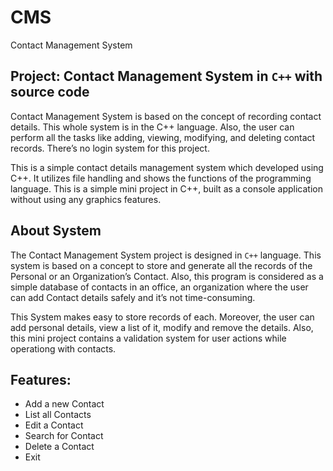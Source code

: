 # CMS
Contact Management System

## Project: Contact Management System in `C++` with source code

Contact Management System is based on the concept of recording contact details. This whole system is in the C++ language. Also, the user can perform all the tasks like adding, viewing, modifying, and deleting contact records. There’s no login system for this project.

This is a simple contact details management system which developed using C++. It utilizes file handling and shows the functions of the programming language. This is a simple mini project in C++, built as a console application without using any graphics features.

## About System

The Contact Management System project is designed in `C++` language. This system is based on a concept to store and generate all the records of the Personal or an Organization’s Contact. Also, this program is considered as a simple database of contacts in an office, an organization where the user can add Contact details safely and it’s not time-consuming. 

This System makes easy to store records of each. Moreover, the user can add personal details, view a list of it, modify and remove the details. Also, this mini project contains a validation system for user actions while operationg with contacts.

## Features:

- Add a new Contact
- List all Contacts
- Edit a Contact
- Search for Contact
- Delete a Contact
- Exit
